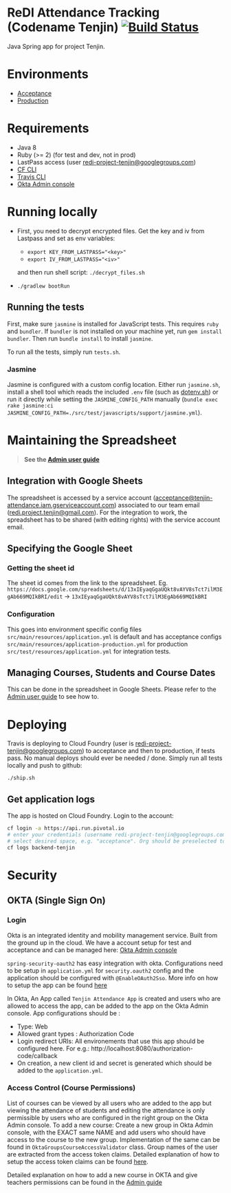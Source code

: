 # ReDI Attendance Tracking (Codename Tenjin) [![Build Status](https://travis-ci.org/project-tenjin/backend.svg?branch=master)](https://travis-ci.org/project-tenjin/backend)
Java Spring app for project Tenjin.

# Environments

* [Acceptance](https://tenjin-acceptance.cfapps.io)
* [Production](https://app.redi-school.org)

# Requirements

* Java 8
* Ruby (>= 2) (for test and dev, not in prod)
* LastPass access (user redi-project-tenjin@googlegroups.com)
* [CF CLI](https://github.com/cloudfoundry/cli#downloads)
* [Travis CLI](https://github.com/travis-ci/travis.rb#installation)
* [Okta Admin console](https://dev-411538-admin.oktapreview.com/dev/console)

# Running locally

* First, you need to decrypt encrypted files. Get the key and iv from Lastpass and set as env variables:
    * `export KEY_FROM_LASTPASS="<key>"`
    * `export IV_FROM_LASTPASS="<iv>"`

  and then run shell script:
`./decrypt_files.sh`

* `./gradlew bootRun`

## Running the tests

First, make sure `jasmine` is installed for JavaScript tests. This requires
`ruby` and `bundler`. If `bundler` is not installed on your machine yet, run
`gem install bundler`. Then run `bundle install` to install `jasmine`.

To run all the tests, simply run `tests.sh`.

### Jasmine

Jasmine is configured with a custom config location. Either run `jasmine.sh`,
install a shell tool which reads the included `.env` file (such as
[dotenv.sh](https://github.com/gchaincl/dotenv.sh)) or run it directly while
setting the `JASMINE_CONFIG_PATH` manually (`bundle exec rake jasmine:ci JASMINE_CONFIG_PATH=./src/test/javascripts/support/jasmine.yml`).

# Maintaining the Spreadsheet

> **See the [Admin user guide](https://docs.google.com/document/d/1z9lAxz9RiwG7kkgZsX_en_9pqCNMZH6-5sIyLrLkLz0)**

## Integration with Google Sheets
The spreadsheet is accessed by a service account (acceptance@tenjin-attendance.iam.gserviceaccount.com) associated to our team email (redi.project.tenjin@gmail.com). For the integration to work, the spreadsheet has to be shared (with editing rights) with the service account email.

## Specifying the Google Sheet

### Getting the sheet id
The sheet id comes from the link to the spreadsheet.
Eg. `https://docs.google.com/spreadsheets/d/13xIEyaqGgaUQkt8vAYV8sTct7ilM3EgAb669MQIkBRI/edit` -> `13xIEyaqGgaUQkt8vAYV8sTct7ilM3EgAb669MQIkBRI`

### Configuration
This goes into environment specific config files
`src/main/resources/application.yml` is default and has acceptance configs
`src/main/resources/application-production.yml` for production
`src/test/resources/application.yml` for integration tests.

## Managing Courses, Students and Course Dates
This can be done in the spreadsheet in Google Sheets. Please refer to the [Admin user guide](https://docs.google.com/document/d/1z9lAxz9RiwG7kkgZsX_en_9pqCNMZH6-5sIyLrLkLz0) to see how to.

# Deploying

Travis is deploying to Cloud Foundry (user is redi-project-tenjin@googlegroups.com) to acceptance and then to production, if tests pass.
No manual deploys should ever be needed / done. Simply run all tests locally and push to github:

`./ship.sh`

## Get application logs

The app is hosted on Cloud Foundry.
Login to the account:

```bash
cf login -a https://api.run.pivotal.io
# enter your credentials (username redi-project-tenjin@googlegroups.com, PW in Last Pass)
# select desired space, e.g. "acceptance". Org should be preselected to "tenjin".
cf logs backend-tenjin
```

# Security
## OKTA (Single Sign On)

### Login
Okta is an integrated identity and mobility management service. Built from the ground up in the cloud. We have a account setup for test and acceptance and can be managed here:
[Okta Admin console](https://dev-411538-admin.oktapreview.com/dev/console)

`spring-security-oauth2` has easy integration with okta. Configurations need to be setup in `application.yml` for `security.oauth2` config and the application should be configured with `@EnableOAuth2Sso`.
More info on how to setup the app can be found [here](https://developer.okta.com/blog/2017/11/20/add-sso-spring-boot-15-min)

In Okta, An App called `Tenjin Attendance App` is created and users who are allowed to access the app, can be added to the app on the Okta Admin console.
App configurations should be :
* Type: Web
* Allowed grant types : Authorization Code
* Login redirect URIs: All environements that use this app should be configured here. For e.g.: http://localhost:8080/authorization-code/callback
* On creation, a new client id and secret is generated which should be added to the `application.yml`.

### Access Control (Course Permissions)

List of courses can be viewed by all users who are added to the app but viewing the attendance of students and editing the attendance is only permissible by users who are configured in the right group on the Okta Admin console.
To add a new course: Create a new group in Okta Admin console, with the EXACT same NAME and add users who should have access to the course to the new group.
Implementation of the same can be found in `OktaGroupsCourseAccessValidator` class. Group names of the user are extracted from the access token claims.
Detailed explanation of how to setup the access token claims can be found [here](https://developer.okta.com/blog/2017/10/13/okta-groups-spring-security).

Detailed explanation on how to add a new course in OKTA and give teachers permissions can be found in the [Admin guide](https://docs.google.com/document/d/1z9lAxz9RiwG7kkgZsX_en_9pqCNMZH6-5sIyLrLkLz0/edit#bookmark=id.bzo0ztlrjgjg)
